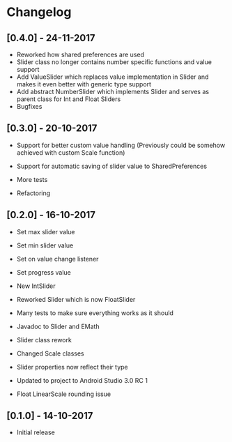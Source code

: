 # Changelog

## [0.4.0] - 24-11-2017

- Reworked how shared preferences are used
- Slider class no longer contains number specific functions and value support
- Add ValueSlider which replaces value implementation in Slider and makes it even better with generic type support
- Add abstract NumberSlider which implements Slider and serves as parent class for Int and Float Sliders
- Bugfixes

## [0.3.0] - 20-10-2017

- Support for better custom value handling (Previously could be somehow achieved with custom Scale function)
- Support for automatic saving of slider value to SharedPreferences
- More tests

- Refactoring

## [0.2.0] - 16-10-2017

- Set max slider value
- Set min slider value
- Set on value change listener
- Set progress value
- New IntSlider
- Reworked Slider which is now FloatSlider
- Many tests to make sure everything works as it should
- Javadoc to Slider and EMath

- Slider class rework
- Changed Scale classes
- Slider properties now reflect their type
- Updated to project to Android Studio 3.0 RC 1

- Float LinearScale rounding issue

## [0.1.0] - 14-10-2017

- Initial release
